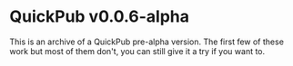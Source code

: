 # QuickPub v0.0.6-alpha

This is an archive of a QuickPub pre-alpha version. The first few of these work but most of them don't, you can still give it a try if you want to.
